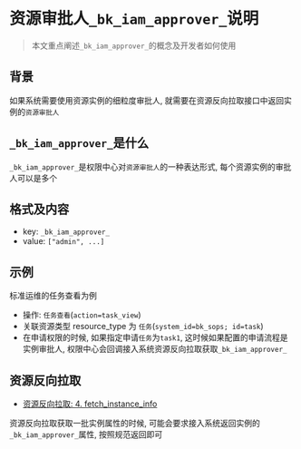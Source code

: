 # 资源审批人`_bk_iam_approver_`说明

> 本文重点阐述`_bk_iam_approver_`的概念及开发者如何使用

## 背景

如果系统需要使用资源实例的细粒度审批人, 就需要在资源反向拉取接口中返回实例的`资源审批人`

## `_bk_iam_approver_`是什么

`_bk_iam_approver_`是权限中心对`资源审批人`的一种表达形式, 每个资源实例的审批人可以是多个

## 格式及内容

- key: `_bk_iam_approver_`
- value: `["admin", ...]`

## 示例

标准运维的任务查看为例
- 操作: `任务查看`(`action=task_view`)
- 关联资源类型 resource_type 为 `任务`(`system_id=bk_sops; id=task`)
- 在申请权限的时候, 如果指定申请`任务`为`task1`, 这时候如果配置的申请流程是实例审批人, 权限中心会回调接入系统资源反向拉取获取`_bk_iam_approver_`

## 资源反向拉取

* [资源反向拉取: 4. fetch_instance_info](../Reference/API/03-Callback/13-fetch_instance_info.md)

资源反向拉取获取一批实例属性的时候, 可能会要求接入系统返回实例的`_bk_iam_approver_`属性, 按照规范返回即可
